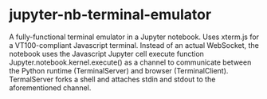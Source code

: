 # jupyter-nb-terminal-emulator

A fully-functional terminal emulator in a Jupyter notebook. Uses xterm.js for a VT100-compliant Javascript terminal. Instead of an actual WebSocket, the notebook uses the Javascript Jupyter cell execute function Jupyter.notebook.kernel.execute() as a channel to communicate between the Python runtime (TerminalServer) and browser (TerminalClient). TermalServer forks a shell and attaches stdin and stdout to the aforementioned channel.
